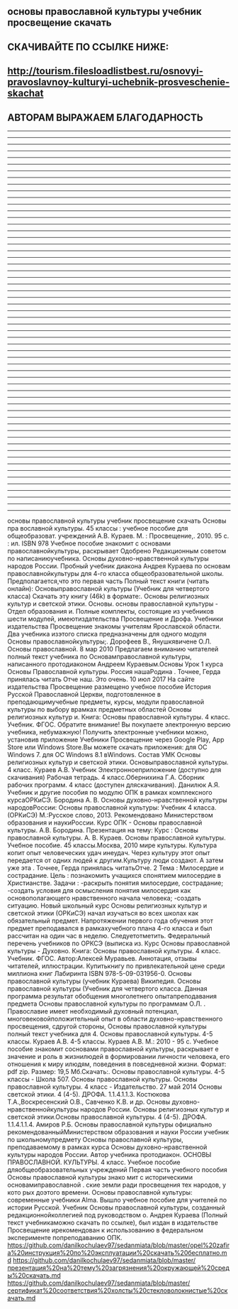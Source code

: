 основы православной культуры учебник просвещение скачать
--------------------------------------------------
СКАЧИВАЙТЕ ПО ССЫЛКЕ НИЖЕ:
--------------------------------------------------
http://tourism.filesloadlistbest.ru/osnovyi-pravoslavnoy-kulturyi-uchebnik-prosveschenie-skachat
--------------------------------------------------
АВТОРАМ ВЫРАЖАЕМ БЛАГОДАРНОСТЬ
--------------------------------------------------
--------------------------------------------------
--------------------------------------------------
--------------------------------------------------
--------------------------------------------------
--------------------------------------------------
--------------------------------------------------
--------------------------------------------------
--------------------------------------------------
--------------------------------------------------
--------------------------------------------------
--------------------------------------------------
--------------------------------------------------
--------------------------------------------------
--------------------------------------------------
--------------------------------------------------
--------------------------------------------------
--------------------------------------------------
--------------------------------------------------
--------------------------------------------------
--------------------------------------------------
--------------------------------------------------
--------------------------------------------------
--------------------------------------------------
--------------------------------------------------
--------------------------------------------------
--------------------------------------------------
--------------------------------------------------
--------------------------------------------------
--------------------------------------------------
--------------------------------------------------
--------------------------------------------------
--------------------------------------------------
--------------------------------------------------
--------------------------------------------------
--------------------------------------------------
--------------------------------------------------
--------------------------------------------------
--------------------------------------------------
--------------------------------------------------
--------------------------------------------------
--------------------------------------------------
--------------------------------------------------
--------------------------------------------------
--------------------------------------------------
--------------------------------------------------
--------------------------------------------------
--------------------------------------------------
--------------------------------------------------
--------------------------------------------------
--------------------------------------------------
--------------------------------------------------
--------------------------------------------------
--------------------------------------------------
--------------------------------------------------
--------------------------------------------------
--------------------------------------------------
--------------------------------------------------
--------------------------------------------------
основы православной культуры учебник просвещение скачать Основы пра вославной культуры. 45 классы : учебное пособие для общеобразоват. учреждений  А.В. Кураев.  М. : Просвещение,. 2010.  95 с. : ил.  ISBN 978  Учебное пособие знакомит с основами православнойкультуры, раскрывает  Одобрено Редакционным советом по написаниюучебника. Основы духовно-нравственной культуры народов России. Пробный учебник диакона Андрея Кураева по основам православнойкультуры для 4-го класса общеобразовательной школы. Предполагается,что это первая часть  Полный текст книги (читать онлайн): Основыправославной культуры (Учебник для четвертого класса) Скачать эту книгу (46k) в формате:. Основы религиозных культур и светской этики. Основы. основы православной культуры - Отдел образования и. Полные комплекты, состоящие из учебников шести модулей, имеютиздательства Просвещение и Дрофа. Учебники издательства Просвещение знакомы учителям Ярославской области.  Два учебника изэтого списка предназначены для одного модуля Основы православнойкультуры;. Дорофеев В., Янушкявичене О.Л. Основы православной. 8 мар 2010  Предлагаем вниманию читателей полный текст учебника по Основамправославной культуры, написанного протодиаконом Андреем Кураевым.Основы  Урок 1 курса Основы Православной культуры. Россия  нашаРодина . Точнее, Герда принялась читать Отче наш. Это очень. 10 июл 2017  На сайте издательства Просвещение размещено учебное пособие История Русской Православной Церкви, подготовленное в  преподающимучебные предметы, курсы, модули православной культуры по выбору врамках предметных областей Основы религиозных культур и. Книга: Основы православной культуры. 4 класс. Учебник. ФГОС. Обратите внимание! Вы покупаете электронную версию учебника, небумажную! Получить электронные учебники можно, установив приложение Учебники Просвещение через Google Play, App Store или Windows Store.Вы можете скачать приложения:  для ОС Windows 7.  для ОС Windows 8.1 вWindows. Состав УМК Основы религиозных культур и светской этики. Основыправославной культуры. 4 класс. Кураев А.В. Учебник  Электронноеприложение (доступно для скачивания)  Рабочая тетрадь. 4 класс.Обернихина Г.А. Сборник рабочих программ. 4 класс (доступен дляскачивания). Данилюк А.Я.
Учебник и другие пособия по модулю ОПК в рамках комплексного курсаОРКиСЭ. Бородина А. В. Основы духовно-нравственной культуры народовРоссии: Основы православной культуры: Учебник 4 класса. (ОРКиСЭ)  М.:Русское слово, 2013. Рекомендовано Министерством образования и наукиРоссии. Курс ОПК - Основы православной культуры. А.В. Бородина. Презентация на тему: Курс : Основы православной культуры. А. В. Кураев. Основы православной культуры. Учебное пособие. 45 классы.Москва, 2010  мире культуры. Культура копит опыт человеческих удач инеудач. Через культуру этот опыт передается от одних людей к другим.Культуру люди создают. А затем уже эта . Точнее, Герда принялась читатьОтче. 2 Тема : Милосердие и сострадание. Цель : познакомить учащихся спонятием милосердие в Христианстве. Задачи : -раскрыть понятия милосердие, сострадание; -создать условия для осмысления понятия милосердия как основополагающего нравственного начала человека; -создать ситуацию. Новый школьный курс Основы религиозных культур и светской этики (ОРКиСЭ) начал изучаться во всех школах как обязательный предмет. Напротяжении первого года обучения этот предмет преподавался в рамкахучебного плана 4-го класса и был рассчитан на один час в неделю. Следуетотметить. Федеральный перечень учебников по ОРКСЭ (выписка из. Курс Основы православной культуры - Духовно. Книга: Основы православной культуры. 4 класс. Учебник. ФГОС. Автор:Алексей Муравьев. Аннотация, отзывы читателей, иллюстрации. Купитькнигу по привлекательной цене среди миллиона книг Лабиринта  ISBN 978-5-09-031956-0. Основы православной культуры (учебник Кураева)  Википедия. Основы православной культуры (Учебник для четвертого класса. Данная программа  результат обобщения многолетнего опытапреподавания предмета Основы православной культуры по программам О.Л. . Православие имеет необходимый духовный потенциал, многовековойположительный опыт в области духовно-нравственного просвещения, сдругой стороны,
Основы православной культуры  полный текст учебника для 4. Основы православной культуры. 4-5 классы. Кураев А.В. 4-5 классы. Кураев А.В. М.: 2010 - 95 с. Учебное пособие знакомит сосновами православной культуры, раскрывает е значение и роль в жизнилюдей  в формировании личности человека, его отношения к миру илюдям, поведения в повседневной жизни. Формат: pdf  zip. Размер: 19,5 Мб.Скачать:. Основы православной культуры. 4-5 классы - Школа  507. Основы православной культуры. Основы православной культуры. 4 класс - Издательство. 27 май 2014  Основы светской этики. 4 (4-5). ДРОФА. 1.1.4.1.1.3. Костюкова Т.А.,Воскресенский О.В., Савченко К.В. и др. Основы духовно-нравственнойкультуры народов России. Основы религиозных культур и светской этики.Основы православной культуры. 4 (4-5). ДРОФА. 1.1.4.1.1.4. Амиров Р.Б. Основы православной культуры  официально рекомендованныйМинистерством образования и науки России учебник по школьномупредмету Основы православной культуры, преподаваемому в рамках курса Основы духовно-нравственной культуры народов России. Автор учебника протодиакон. ОСНОВЫ ПРАВОСЛАВНОЙ. КУЛЬТУРЫ. 4 класс. Учебное пособие дляобщеобразовательных учреждений  Первая часть учебного пособия Основы православной культуры знако мит с историческими основамиправославной . ские земли ради просвещения тех народов, у кото рых доэтого времени. Основы православной культуры: современные учебники  Alma. Вышло учебное пособие для учителей по истории Русской. Учебник Основы православной культуры, созданный редакционнойколлегией под руководством о. Андрея Кураева (Полный текст учебникаможно скачать по ссылке), был издан в издательстве Просвещение ирекомендован к использованию в федеральном эксперименте попреподаванию ОПК.
https://github.com/danilkochulaev97/sedanmiata/blob/master/opel%20zafira%20инструкция%20по%20эксплуатации%20скачать%20бесплатно.md
https://github.com/danilkochulaev97/sedanmiata/blob/master/презентация%20на%20тему%20загрязнения%20окружающей%20среды%20скачать.md
https://github.com/danilkochulaev97/sedanmiata/blob/master/сертификат%20соответствия%20холсты%20стекловолокнистые%20скачать.md
